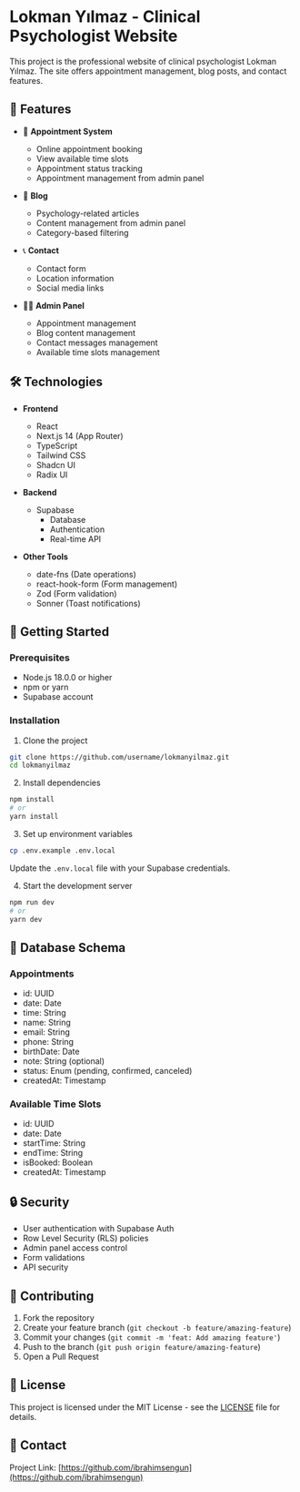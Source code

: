 # Lokman Yılmaz - Clinical Psychologist Website

This project is the professional website of clinical psychologist Lokman Yılmaz. The site offers appointment management, blog posts, and contact features.

## 🚀 Features

- 📅 **Appointment System**

  - Online appointment booking
  - View available time slots
  - Appointment status tracking
  - Appointment management from admin panel

- 📝 **Blog**

  - Psychology-related articles
  - Content management from admin panel
  - Category-based filtering

- 📞 **Contact**

  - Contact form
  - Location information
  - Social media links

- 👨‍💼 **Admin Panel**
  - Appointment management
  - Blog content management
  - Contact messages management
  - Available time slots management

## 🛠️ Technologies

- **Frontend**

  - React
  - Next.js 14 (App Router)
  - TypeScript
  - Tailwind CSS
  - Shadcn UI
  - Radix UI

- **Backend**

  - Supabase
    - Database
    - Authentication
    - Real-time API

- **Other Tools**
  - date-fns (Date operations)
  - react-hook-form (Form management)
  - Zod (Form validation)
  - Sonner (Toast notifications)

## 🚀 Getting Started

### Prerequisites

- Node.js 18.0.0 or higher
- npm or yarn
- Supabase account

### Installation

1. Clone the project

```bash
git clone https://github.com/username/lokmanyilmaz.git
cd lokmanyilmaz
```

2. Install dependencies

```bash
npm install
# or
yarn install
```

3. Set up environment variables

```bash
cp .env.example .env.local
```

Update the `.env.local` file with your Supabase credentials.

4. Start the development server

```bash
npm run dev
# or
yarn dev
```

## 📝 Database Schema

### Appointments

- id: UUID
- date: Date
- time: String
- name: String
- email: String
- phone: String
- birthDate: Date
- note: String (optional)
- status: Enum (pending, confirmed, canceled)
- createdAt: Timestamp

### Available Time Slots

- id: UUID
- date: Date
- startTime: String
- endTime: String
- isBooked: Boolean
- createdAt: Timestamp

## 🔒 Security

- User authentication with Supabase Auth
- Row Level Security (RLS) policies
- Admin panel access control
- Form validations
- API security

## 🤝 Contributing

1. Fork the repository
2. Create your feature branch (`git checkout -b feature/amazing-feature`)
3. Commit your changes (`git commit -m 'feat: Add amazing feature'`)
4. Push to the branch (`git push origin feature/amazing-feature`)
5. Open a Pull Request

## 📄 License

This project is licensed under the MIT License - see the [LICENSE](LICENSE) file for details.

## 📧 Contact

Project Link: [https://github.com/ibrahimsengun](https://github.com/ibrahimsengun)
